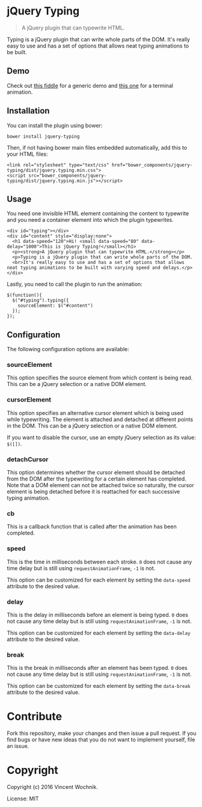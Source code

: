 # jQuery Typing

> A jQuery plugin that can typewrite HTML.

Typing is a jQuery plugin that can write whole parts of the DOM. It's really
easy to use and has a set of options that allows neat typing animations to be
built.

## Demo

Check out [this fiddle](https://jsfiddle.net/vwochnik/qh66c12y/2/) for a generic
demo and [this one](https://jsfiddle.net/vwochnik/7k9cj0qg/7/) for a terminal
animation.

## Installation

You can install the plugin using bower:

```
bower install jquery-typing
```

Then, if not having bower main files embedded automatically, add this to your
HTML files:

```
<link rel="stylesheet" type="text/css" href="bower_components/jquery-typing/dist/jquery.typing.min.css">
<script src="bower_components/jquery-typing/dist/jquery.typing.min.js"></script>
```

## Usage

You need one invisible HTML element containing the content to typewrite and you
need a container element into which the plugin typewrites.

```
<div id="typing"></div>
<div id="content" style="display:none">
  <h1 data-speed="120">Hi! <small data-speed="80" data-delay="1000">This is jQuery Typing!</small></h1>
  <p><strong>A jQuery plugin that can typewrite HTML.</strong></p>
  <p>Typing is a jQuery plugin that can write whole parts of the DOM.
  <br>It's really easy to use and has a set of options that allows neat typing animations to be built with varying speed and delays.</p>
</div>
```

Lastly, you need to call the plugin to run the animation:

```
$(function(){
  $("#typing").typing({
    sourceElement: $("#content")
  });
});
```

## Configuration

The following configuration options are available:

### sourceElement

This option specifies the source element from which content is being read. This
can be a jQuery selection or a native DOM element.

### cursorElement

This option specifies an alternative cursor element which is being used while
typewriting. The element is attached and detached at different points in the
DOM. This can be a jQuery selection or a native DOM element.

If you want to disable the cursor, use an empty jQuery selection as its
value: `$([])`.

### detachCursor

This option determines whether the cursor element should be detached from the
DOM after the typewriting for a certain element has completed. Note that a DOM
element can not be attached twice so naturally, the cursor element is being
detached before it is reattached for each successive typing animation.

### cb

This is a callback function that is called after the animation has been
completed.

### speed

This is the time in milliseconds between each stroke.
`0` does not cause any time delay but is still using `requestAnimationFrame`,
`-1` is not.

This option can be customized for each element by setting the `data-speed`
attribute to the desired value.

### delay

This is the delay in milliseconds before an element is being typed.
`0` does not cause any time delay but is still using `requestAnimationFrame`,
`-1` is not.

This option can be customized for each element by setting the `data-delay`
attribute to the desired value.

### break

This is the break in milliseconds after an element has been typed.
`0` does not cause any time delay but is still using `requestAnimationFrame`,
`-1` is not.

This option can be customized for each element by setting the `data-break`
attribute to the desired value.

# Contribute

Fork this repository, make your changes and then issue a pull request. If you
find bugs or have new ideas that you do not want to implement yourself, file an
issue.

# Copyright

Copyright (c) 2016 Vincent Wochnik.

License: MIT
